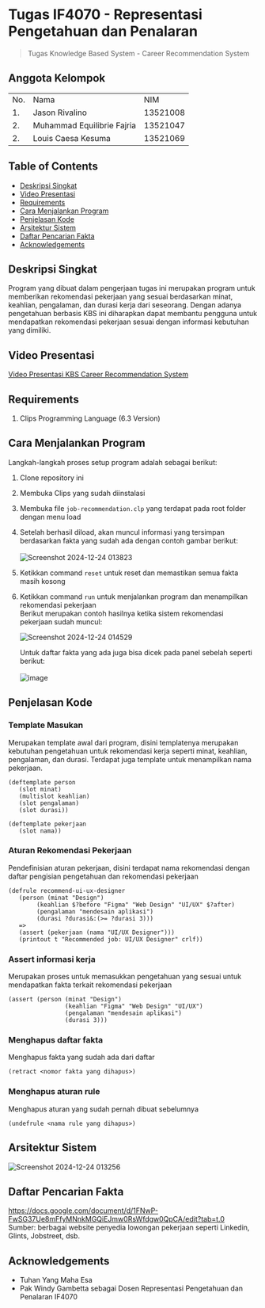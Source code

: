 # Tugas IF4070 - Representasi Pengetahuan dan Penalaran
> Tugas Knowledge Based System - Career Recommendation System

## Anggota Kelompok
<table>
    <tr>
        <td>No.</td>
        <td>Nama</td>
        <td>NIM</td>
    </tr>
    <tr>
        <td>1.</td>
        <td>Jason Rivalino</td>
        <td>13521008</td>
    </tr>
    <tr>
        <td>2.</td>
        <td>Muhammad Equilibrie Fajria</td>
        <td>13521047</td>
    </tr>
    <tr>
        <td>2.</td>
        <td>Louis Caesa Kesuma</td>
        <td>13521069</td>
    </tr>
</table>

## Table of Contents
* [Deskripsi Singkat](#deskripsi-singkat)
* [Video Presentasi](#video-presentasi)
* [Requirements](#requirements)
* [Cara Menjalankan Program](#cara-menjalankan-program)
* [Penjelasan Kode](#penjelasan-kode)
* [Arsitektur Sistem](#arsitektur-sistem)
* [Daftar Pencarian Fakta](#daftar-pencarian-fakta)
* [Acknowledgements](#acknowledgements)

## Deskripsi Singkat 
Program yang dibuat dalam pengerjaan tugas ini merupakan program untuk memberikan rekomendasi pekerjaan yang sesuai berdasarkan minat, keahlian, pengalaman, dan durasi kerja dari seseorang. Dengan adanya pengetahuan berbasis KBS ini diharapkan dapat membantu pengguna untuk mendapatkan rekomendasi pekerjaan sesuai dengan informasi kebutuhan yang dimiliki.

## Video Presentasi
[Video Presentasi KBS Career Recommendation System](https://drive.google.com/file/d/1QBj0T0AfdKww865MX5C3gm60kK3BVZnY/view?usp=drive_link)

## Requirements
1. Clips Programming Language (6.3 Version)

## Cara Menjalankan Program
Langkah-langkah proses setup program adalah sebagai berikut:
1. Clone repository ini
2. Membuka Clips yang sudah diinstalasi
3. Membuka file `job-recommendation.clp` yang terdapat pada root folder dengan menu load
4. Setelah berhasil diload, akan muncul informasi yang tersimpan berdasarkan fakta yang sudah ada dengan contoh gambar berikut:<br><br>
![Screenshot 2024-12-24 013823](https://github.com/user-attachments/assets/693fa67c-ee9a-42c2-8b93-e4743934917c) <br>
5. Ketikkan command `reset` untuk reset dan memastikan semua fakta masih kosong
6. Ketikkan command `run` untuk menjalankan program dan menampilkan rekomendasi pekerjaan<br>
   Berikut merupakan contoh hasilnya ketika sistem rekomendasi pekerjaan sudah muncul:
   
   ![Screenshot 2024-12-24 014529](https://github.com/user-attachments/assets/40039a15-f12a-4ee4-885d-a16f95e1cefc)

   Untuk daftar fakta yang ada juga bisa dicek pada panel sebelah seperti berikut:<br><br>
   ![image](https://github.com/user-attachments/assets/e7285067-d836-436a-a0e9-846a0428426b)

## Penjelasan Kode
### Template Masukan <br>
Merupakan template awal dari program, disini templatenya merupakan kebutuhan pengetahuan untuk rekomendasi kerja seperti minat, keahlian, pengalaman, dan durasi. Terdapat juga template untuk menampilkan nama pekerjaan.
```
(deftemplate person
   (slot minat)
   (multislot keahlian)
   (slot pengalaman)
   (slot durasi))

(deftemplate pekerjaan
   (slot nama))
```
### Aturan Rekomendasi Pekerjaan <br>
Pendefinisian aturan pekerjaan, disini terdapat nama rekomendasi dengan daftar pengisian pengetahuan dan rekomendasi pekerjaan
```
(defrule recommend-ui-ux-designer
   (person (minat "Design")
       	(keahlian $?before "Figma" "Web Design" "UI/UX" $?after)
       	(pengalaman "mendesain aplikasi")
       	(durasi ?durasi&:(>= ?durasi 3)))
   =>
   (assert (pekerjaan (nama "UI/UX Designer")))
   (printout t "Recommended job: UI/UX Designer" crlf))
```
### Assert informasi kerja
Merupakan proses untuk memasukkan pengetahuan yang sesuai untuk mendapatkan fakta terkait rekomendasi pekerjaan
```
(assert (person (minat "Design")
            	(keahlian "Figma" "Web Design" "UI/UX")
            	(pengalaman "mendesain aplikasi")
            	(durasi 3)))
```
### Menghapus daftar fakta
Menghapus fakta yang sudah ada dari daftar
```
(retract <nomor fakta yang dihapus>)
```
### Menghapus aturan rule
Menghapus aturan yang sudah pernah dibuat sebelumnya
```
(undefrule <nama rule yang dihapus>)
```

## Arsitektur Sistem
![Screenshot 2024-12-24 013256](https://github.com/user-attachments/assets/0888775f-41a4-4104-bd41-9b06b0faf92c)

## Daftar Pencarian Fakta
https://docs.google.com/document/d/1FNwP-FwSG37Ue8mFfyMNnkMGQiEJmw0RsWfdgw0QpCA/edit?tab=t.0
<br> Sumber: berbagai website penyedia lowongan pekerjaan seperti Linkedin, Glints, Jobstreet, dsb.

## Acknowledgements
- Tuhan Yang Maha Esa
- Pak Windy Gambetta sebagai Dosen Representasi Pengetahuan dan Penalaran IF4070
